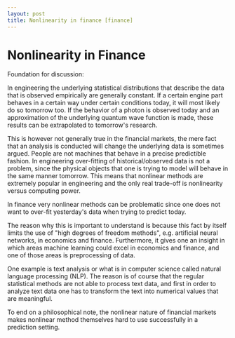```yaml
---
layout: post
title: Nonlinearity in finance [finance]
---
```


# Nonlinearity in Finance

Foundation for discussion:

In engineering the underlying statistical distributions that describe the data that is observed empirically are generally constant. If a certain engine part behaves in a certain way under certain conditions today, it will most likely do so tomorrow too. If the behavior of a photon is observed today and an approximation of the underlying quantum wave function is made, these results can be extrapolated to tomorrow's research.

This is however not generally true in the financial markets, the mere fact that an analysis is conducted will change the underlying data is sometimes argued. People are not machines that behave in a precise predictible fashion. In engineering over-fitting of historical/observed data is not a problem, since the physical objects that one is trying to model will behave in the same manner tomorrow. This means that nonlinear methods are extremely popular in engineering and the only real trade-off is nonlinearity versus computing power.

In finance very nonlinear methods can be problematic since one does not want to over-fit yesterday's data when trying to predict today.

The reason why this is important to understand is because this fact by itself limits the use of "high degrees of freedom methods", e.g. artificial neural networks, in economics and finance. Furthermore, it gives one an insight in which areas machine learning could excel in economics and finance, and one of those areas is preprocessing of data.

One example is text analysis or what is in computer science called natural language processing (NLP). The reason is of course that the regular statistical methods are not able to process text data, and first in order to analyze text data one has to transform the text into numerical values that are meaningful.

To end on a philosophical note, the nonlinear nature of financial markets makes nonlinear method themselves hard to use successfully in a prediction setting.
